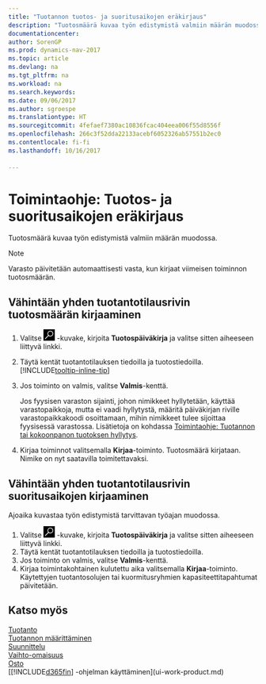 ```yaml
---
title: "Tuotannon tuotos- ja suoritusaikojen eräkirjaus"
description: "Tuotosmäärä kuvaa työn edistymistä valmiin määrän muodossa."
documentationcenter: 
author: SorenGP
ms.prod: dynamics-nav-2017
ms.topic: article
ms.devlang: na
ms.tgt_pltfrm: na
ms.workload: na
ms.search.keywords: 
ms.date: 09/06/2017
ms.author: sgroespe
ms.translationtype: HT
ms.sourcegitcommit: 4fefaef7380ac10836fcac404eea006f55d8556f
ms.openlocfilehash: 266c3f52dda22133acebf6052326ab57551b2ec0
ms.contentlocale: fi-fi
ms.lasthandoff: 10/16/2017

---
```

# <a name="how-to-batch-post-output-and-run-times"></a>Toimintaohje: Tuotos- ja suoritusaikojen eräkirjaus
Tuotosmäärä kuvaa työn edistymistä valmiin määrän muodossa.  

> [!NOTE]
> Varasto päivitetään automaattisesti vasta, kun kirjaat viimeisen toiminnon tuotosmäärän.  

## <a name="to-post-output-quantities-for-one-or-more-production-order-lines"></a>Vähintään yhden tuotantotilausrivin tuotosmäärän kirjaaminen
1. Valitse ![Etsi sivu tai raportti](media/ui-search/search_small.png "Etsi sivu tai raportti -kuvake") -kuvake, kirjoita **Tuotospäiväkirja** ja valitse sitten aiheeseen liittyvä linkki.  
2. Täytä kentät tuotantotilauksen tiedoilla ja tuotostiedoilla. [!INCLUDE[tooltip-inline-tip](includes/tooltip-inline-tip_md.md)]
3. Jos toiminto on valmis, valitse **Valmis**-kenttä.  

    Jos fyysisen varaston sijainti, johon nimikkeet hyllytetään, käyttää varastopaikkoja, mutta ei vaadi hyllytystä,  määritä päiväkirjan riville varastopaikkakoodi osoittamaan, mihin nimikkeet tulee sijoittaa fyysisessä varastossa. Lisätietoja on kohdassa [Toimintaohje: Tuotannon tai kokoonpanon tuotoksen hyllytys](warehouse-how-to-put-away-production-output.md).  

4. Kirjaa toiminnot valitsemalla **Kirjaa**-toiminto. Tuotosmäärä kirjataan. Nimike on nyt saatavilla toimitettavaksi.  

## <a name="to-post-run-times-for-one-or-more-production-order-lines"></a>Vähintään yhden tuotantotilausrivin suoritusaikojen kirjaaminen
Ajoaika kuvastaa työn edistymistä tarvittavan työajan muodossa.    

1.  Valitse ![Etsi sivu tai raportti](media/ui-search/search_small.png "Etsi sivu tai raportti -kuvake") -kuvake, kirjoita **Tuotospäiväkirja** ja valitse sitten aiheeseen liittyvä linkki.  
2. Täytä kentät tuotantotilauksen tiedoilla ja tuotostiedoilla.  
3.  Jos toiminto on valmis, valitse **Valmis**-kenttä.  
4. Kirjaa toimintakohtainen kulutettu aika valitsemalla **Kirjaa**-toiminto. Käytettyjen tuotantosolujen tai kuormitusryhmien kapasiteettitapahtumat päivitetään.

## <a name="see-also"></a>Katso myös  
[Tuotanto](production-manage-manufacturing.md)    
[Tuotannon määrittäminen](production-configure-production-processes.md)  
[Suunnittelu](production-planning.md)      
[Vaihto-omaisuus](inventory-manage-inventory.md)  
[Osto](purchasing-manage-purchasing.md)  
[[!INCLUDE[d365fin](includes/d365fin_md.md)] -ohjelman käyttäminen](ui-work-product.md)

